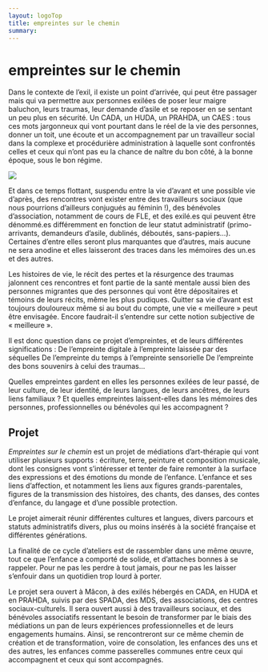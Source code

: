 ```yaml
---
layout: logoTop
title: empreintes sur le chemin
summary: 
---
```

<h1>empreintes sur le chemin</h1>

<p class="intro-text">Dans le contexte de l’exil, il existe un point d’arrivée, qui peut être passager mais qui va permettre aux personnes exilées de poser leur maigre baluchon, leurs traumas, leur demande d’asile et se reposer en se sentant un peu plus en sécurité.
Un CADA, un HUDA, un PRAHDA, un CAES : tous ces mots jargonneux qui vont pourtant dans le réel de la vie des personnes, donner un toit, une écoute et un accompagnement par un travailleur social dans la complexe et procédurière administration à laquelle sont confrontés celles et ceux qui n’ont pas eu la chance de naître du bon côté, à la bonne époque, sous le bon régime.</p>

<div class="center-max600-block">
    <img src="https://res.cloudinary.com/dnxcesebo/image/upload/q_auto,f_auto/v1687448451/empreintes-flyer-gray_jfyfqj.png">
</div>
 
<p class="intro-text">Et dans ce temps flottant, suspendu entre la vie d’avant et une possible vie d’après, des rencontres vont exister entre des travailleurs sociaux (que nous pourrions d’ailleurs conjugués au féminin !), des bénévoles d’association, notamment de cours de FLE, et des exilé.es qui peuvent être dénommé.es différemment en fonction de leur statut administratif (primo-arrivants, demandeurs d’asile, dublinés, déboutés, sans-papiers…). Certaines d’entre elles seront plus marquantes que d’autres, mais aucune ne sera anodine et elles laisseront des traces dans les mémoires des un.es et des autres.</p>
 
<p class="intro-text">Les histoires de vie, le récit des pertes et la résurgence des traumas jalonnent ces rencontres et font partie de la santé mentale aussi bien des personnes migrantes que des personnes qui vont être dépositaires et témoins de leurs récits, même les plus pudiques. Quitter sa vie d’avant est toujours douloureux même si au bout du compte, une vie « meilleure » peut être envisagée. Encore faudrait-il s’entendre sur cette notion subjective de « meilleure ».</p>
 
<p class="intro-text">Il est donc question dans ce projet d’empreintes, et de leurs différentes significations :
De l’empreinte digitale à l’empreinte laissée par des séquelles
De l’empreinte du temps à l’empreinte sensorielle
De l’empreinte des bons souvenirs à celui des traumas...</p>
 
<p class="intro-text">Quelles empreintes gardent en elles les personnes exilées de leur passé, de leur culture, de leur identité, de leurs langues, de leurs ancêtres, de leurs liens familiaux ? Et quelles empreintes laissent-elles dans les mémoires des personnes, professionnelles ou bénévoles qui les accompagnent ?</p>
 
<h2>Projet</h2>
<p class="intro-text"><em>Empreintes sur le chemin</em> est un projet de médiations d’art-thérapie qui vont utiliser plusieurs supports : écriture, terre, peinture et composition musicale, dont les consignes vont s’intéresser et tenter de faire remonter à la surface des expressions et des émotions du monde de l’enfance. L’enfance et ses liens d’affection, et notamment les liens aux figures grands-parentales, figures de la transmission des histoires, des chants, des danses, des contes d’enfance, du langage et d’une possible protection.</p>
 
<p class="intro-text">Le projet aimerait réunir différentes cultures et langues, divers parcours et statuts administratifs divers, plus ou moins insérés à la société française et différentes générations.</p>
 
<p class="intro-text">La finalité de ce cycle d’ateliers est de rassembler dans une même œuvre, tout ce que l’enfance a comporté de solide, et d’attaches bonnes à se rappeler. Pour ne pas les perdre à tout jamais, pour ne pas les laisser s’enfouir dans un quotidien trop lourd à porter.</p>
 
<p class="intro-text">Le projet sera ouvert à Mâcon, à des exilés hébergés en CADA, en HUDA et en PRAHDA, suivis par des SPADA, des MDS, des associations, des centres sociaux-culturels. Il sera ouvert aussi à des travailleurs sociaux, et des bénévoles associatifs ressentant le besoin de transformer par le biais des médiations un pan de leurs expériences professionnelles et de leurs engagements humains.
Ainsi, se rencontreront sur ce même chemin de création et de transformation, voire de consolation, les enfances des uns et des autres, les enfances comme passerelles communes entre ceux qui accompagnent et ceux qui sont accompagnés.</p>
 